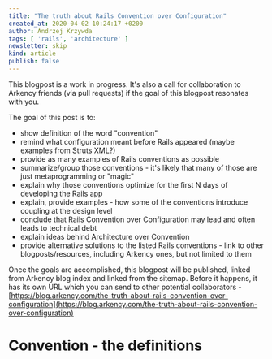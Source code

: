 ```yaml
---
title: "The truth about Rails Convention over Configuration"
created_at: 2020-04-02 10:24:17 +0200
author: Andrzej Krzywda
tags: [ 'rails', 'architecture' ]
newsletter: skip
kind: article
publish: false
---
```


This blogpost is a work in progress. It's also a call for collaboration to Arkency friends (via pull requests) if the goal of this blogpost resonates with you.

The goal of this post is to:

* show definition of the word "convention"
* remind what configuration meant before Rails appeared (maybe examples from Struts XML?)
* provide as many examples of Rails conventions as possible
* summarize/group those conventions - it's likely that many of those are just metaprogramming or "magic"
* explain why those conventions optimize for the first N days of developing the Rails app
* explain, provide examples - how some of the conventions introduce coupling at the design level
* conclude that Rails Convention over Configuration may lead and often leads to technical debt
* explain ideas behind Architecture over Convention
* provide alternative solutions to the listed Rails conventions - link to other blogposts/resources, including Arkency ones, but not limited to them

Once the goals are accomplished, this blogpost will be published, linked from Arkency blog index and linked from the sitemap. Before it happens, it has its own URL which you can send to other potential collaborators - [https://blog.arkency.com/the-truth-about-rails-convention-over-configuration](https://blog.arkency.com/the-truth-about-rails-convention-over-configuration)
 
<!-- more -->

# Convention - the definitions
